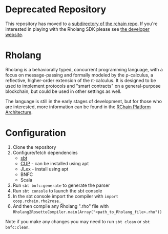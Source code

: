 # Deprecated Repository

This repository has moved to a [subdirectory of the rchain repo](https://github.com/rchain/rchain/tree/master/rholang). If you're interested in playing with the Rholang SDK please see [the developer website](https://developer.rchain.coop).

# Rholang

Rholang is a behaviorally typed, concurrent programming language, with a focus on message-passing and formally modeled by the ρ-calculus, a reflective, higher-order extension of the π-calculus. It is designed to be used to implement protocols and "smart contracts" on a general-purpose blockchain, but could be used in other settings as well.

The language is still in the early stages of development, but for those who are interested, more information can be found in the [RChain Platform Architecture](http://rchain-architecture.readthedocs.io/en/latest/).

# Configuration

1. Clone the repository
2. Configure/fetch dependencies
    * [sbt](http://www.scala-sbt.org/0.13/docs/Installing-sbt-on-Linux.html)
    * [CUP](http://www2.cs.tum.edu/projects/cup/install.php) - can be installed using apt
    * JLex - install using apt
    * BNFC
    * Scala
4. Run `sbt bnfc:generate` to generate the parser
5. Run `sbt console` to launch the sbt console
6. In the sbt console import the compiler with `import coop.rchain.rho2rose._`
7. And then compile any Rholang ".rho" file with `Rholang2RosetteCompiler.main(Array("<path_to_Rholang_file>.rho"))`
 
Note if you make any changes you may need to run `sbt clean` or `sbt bnfc:clean`.
